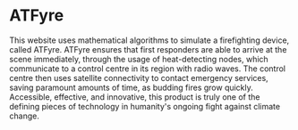 # ATFyre
This website uses mathematical algorithms to simulate a firefighting device, called ATFyre. ATFyre ensures that first responders are able to arrive at the scene immediately, through the usage of heat-detecting nodes, which communicate to a control centre in its region with radio waves. The control centre then uses satellite connectivity to contact emergency services, saving paramount amounts of time, as budding fires grow quickly. Accessible, effective, and innovative, this product is truly one of the defining pieces of technology in humanity's ongoing fight against climate change.
